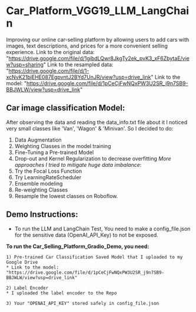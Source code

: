 # Car_Platform_VGG19_LLM_LangChain
Improving our online car-selling platform by allowing users to add cars with images, text descriptions, and prices for a more convenient selling experience.
Link to the original data: "https://drive.google.com/file/d/1gibdLQwr8JkgTy2ek_pvK3_xF6ZbytaE/view?usp=sharing"
Link to the resampled data: "https://drive.google.com/file/d/1-xcNvK21bjEHE087EgpvntJ2BYd7UnJR/view?usp=drive_link"
Link to the model: "https://drive.google.com/file/d/1pCeCjFwNQxPW3U2SR_j9n7SB9-BBJWLW/view?usp=drive_link"


##	Car image classification Model:

After observing the data and reading the data_info.txt file about it I noticed very small classes like 'Van', 'Wagon' & 'Minivan'.
So I decided to do:
1) Data Augmentation
2) Weighting Classes in the model training
3) Fine-Tuning a Pre-trained Model
4) Drop-out and Kernel Regularization to decrease overfitting
*More approaches I tried to mitigate huge data imbalance*:
5) Try the Focal Loss Function
6) Try LearningRateScheduler
7) Ensemble modeling
8) Re-weighting Classes
9) Resample the lowest classes on Roboflow.


##	Demo Instructions:
- To run the LLM and LangChain Test, You need to make a config_file.json for the sensitive data (OpenAI_API_Key) to not be exposed.

**To run the Car_Selling_Platform_Gradio_Demo, you need:**

	1) Pre-trained Car Classification Saved Model that I uploaded to my Google Drive
	* Link to the model: "https://drive.google.com/file/d/1pCeCjFwNQxPW3U2SR_j9n7SB9-BBJWLW/view?usp=drive_link"

	2) Label Encoder
	* I uploaded the label encoder to the Repo

	3) Your "OPENAI_API_KEY" stored safely in config_file.json
